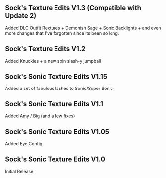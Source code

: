 ## Sock's Texture Edits V1.3 (Compatible with Update 2)
Added DLC Outfit Rextures + Demonish Sage + Sonic Backlights + and even more changes that I've forgotten since its been so long.

## Sock's Texture Edits V1.2
Added Knuckles + a new spin slash-y jumpball

## Sock's Sonic Texture Edits V1.15
Added a set of fabulous lashes to Sonic/Super Sonic

## Sock's Sonic Texture Edits V1.1
Added Amy / Big (and a few fixes)

## Sock's Sonic Texture Edits V1.05
Added Eye Config

## Sock's Sonic Texture Edits V1.0
Initial Release

